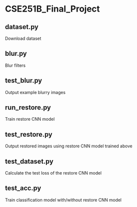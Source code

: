 # CSE251B_Final_Project

## dataset.py
Download dataset

## blur.py
Blur filters

## test_blur.py
Output example blurry images

## run_restore.py
Train restore CNN model

## test_restore.py
Output restored images using restore CNN model trained above

## test_dataset.py
Calculate the test loss of the restore CNN model

## test_acc.py
Train classification model with/without restore CNN model
